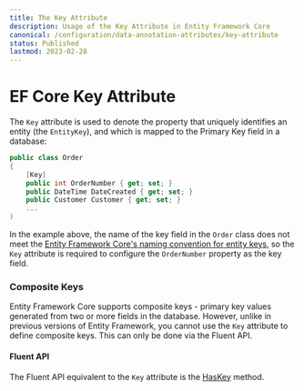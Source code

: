 ```yaml
---
title: The Key Attribute
description: Usage of the Key Attribute in Entity Framework Core
canonical: /configuration/data-annotation-attributes/key-attribute
status: Published
lastmod: 2023-02-28
---
```


# EF Core Key Attribute

The `Key` attribute is used to denote the property that uniquely identifies an entity (the `EntityKey`), and which is mapped to the Primary Key field in a database:
```csharp
public class Order
{
    [Key]
    public int OrderNumber { get; set; }
    public DateTime DateCreated { get; set; }
    public Customer Customer { get; set; }
    ...
)
```
In the example above, the name of the key field in the `Order` class does not meet the [Entity Framework Core's naming convention for entity keys](/conventions#primary-key), so the `Key` attribute is required to configure the `OrderNumber` property as the key field. 

### Composite Keys
Entity Framework Core supports composite keys - primary key values generated from two or more fields in the database. However, unlike in previous versions of Entity Framework, you cannot use the `Key` attribute to define composite keys. This can only be done via the Fluent API.

#### Fluent API
The Fluent API equivalent to the `Key` attribute is the [HasKey](/configuration/fluent-api/haskey-method) method.
